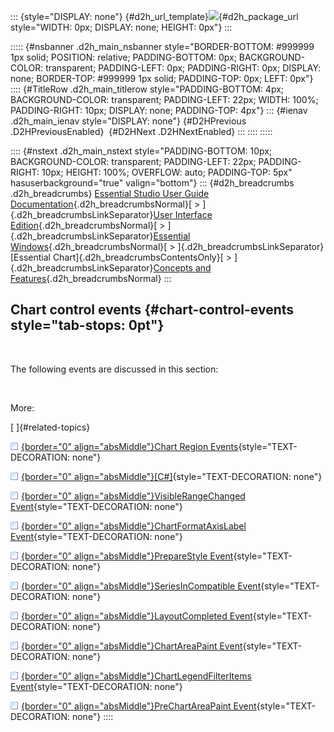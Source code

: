 ::: {style="DISPLAY: none"}
[](ms-xhelp:///?Id=d2h_url_template){#d2h_url_template}![](!package_url!){#d2h_package_url style="WIDTH: 0px; DISPLAY: none; HEIGHT: 0px"}
:::

::::: {#nsbanner .d2h_main_nsbanner style="BORDER-BOTTOM: #999999 1px solid; POSITION: relative; PADDING-BOTTOM: 0px; BACKGROUND-COLOR: transparent; PADDING-LEFT: 0px; PADDING-RIGHT: 0px; DISPLAY: none; BORDER-TOP: #999999 1px solid; PADDING-TOP: 0px; LEFT: 0px"}
:::: {#TitleRow .d2h_main_titlerow style="PADDING-BOTTOM: 4px; BACKGROUND-COLOR: transparent; PADDING-LEFT: 22px; WIDTH: 100%; PADDING-RIGHT: 10px; DISPLAY: none; PADDING-TOP: 4px"}
::: {#ienav .d2h_main_ienav style="DISPLAY: none"}
[](ms-xhelp:///?Id=d688df85-447e-4e38-868b-401d9f937bdd){#D2HPrevious .D2HPreviousEnabled}  [](ms-xhelp:///?Id=799e2efa-958a-4000-be8b-3cf70586cb97){#D2HNext .D2HNextEnabled}
:::
::::
:::::

:::: {#nstext .d2h_main_nstext style="PADDING-BOTTOM: 10px; BACKGROUND-COLOR: transparent; PADDING-LEFT: 22px; PADDING-RIGHT: 10px; HEIGHT: 100%; OVERFLOW: auto; PADDING-TOP: 5px" hasuserbackground="true" valign="bottom"}
::: {#d2h_breadcrumbs .d2h_breadcrumbs}
[Essential Studio User Guide Documentation](ms-xhelp:///?Id=12457748-09e3-4d74-a240-8e049cedf030){.d2h_breadcrumbsNormal}[ \> ]{.d2h_breadcrumbsLinkSeparator}[User Interface Edition](ms-xhelp:///?Id=c29296b7-531c-413b-a0ec-488ca1f7f669){.d2h_breadcrumbsNormal}[ \> ]{.d2h_breadcrumbsLinkSeparator}[Essential Windows](ms-xhelp:///?Id=e60759d8-47a4-4570-9d7a-16a68d63f2ea){.d2h_breadcrumbsNormal}[ \> ]{.d2h_breadcrumbsLinkSeparator}[Essential Chart]{.d2h_breadcrumbsContentsOnly}[ \> ]{.d2h_breadcrumbsLinkSeparator}[Concepts and Features](ms-xhelp:///?Id=71321e9c-336c-4c1c-a127-be9f135ad4bb){.d2h_breadcrumbsNormal}
:::

## Chart control events {#chart-control-events style="tab-stops: 0pt"}

 

The following events are discussed in this section:

 

More:

[ ]{#related-topics}

[![](button.gif){border="0" align="absMiddle"}Chart Region Events](ms-xhelp:///?Id=799e2efa-958a-4000-be8b-3cf70586cb97){style="TEXT-DECORATION: none"}

[![](button.gif){border="0" align="absMiddle"}\[C#\]](ms-xhelp:///?Id=393a3dbc-753a-468e-a151-edd46ad0bedc){style="TEXT-DECORATION: none"}

[![](button.gif){border="0" align="absMiddle"}VisibleRangeChanged Event](ms-xhelp:///?Id=956d1014-1840-4f2a-b51c-92650f93fc17){style="TEXT-DECORATION: none"}

[![](button.gif){border="0" align="absMiddle"}ChartFormatAxisLabel Event](ms-xhelp:///?Id=69fd663c-ae34-400b-92bd-ff15a24730a6){style="TEXT-DECORATION: none"}

[![](button.gif){border="0" align="absMiddle"}PrepareStyle Event](ms-xhelp:///?Id=c7c9f980-b25b-412b-9109-a328008d0c69){style="TEXT-DECORATION: none"}

[![](button.gif){border="0" align="absMiddle"}SeriesInCompatible Event](ms-xhelp:///?Id=b5a391b8-3e9d-46aa-a8db-e5076911f920){style="TEXT-DECORATION: none"}

[![](button.gif){border="0" align="absMiddle"}LayoutCompleted Event](ms-xhelp:///?Id=4c261fc9-b1bf-492e-b60c-3089050a4e6b){style="TEXT-DECORATION: none"}

[![](button.gif){border="0" align="absMiddle"}ChartAreaPaint Event](ms-xhelp:///?Id=c13b830f-1b94-4d07-85f1-a4b4ff97f2a6){style="TEXT-DECORATION: none"}

[![](button.gif){border="0" align="absMiddle"}ChartLegendFilterItems Event](ms-xhelp:///?Id=ad9106ac-d0a7-4135-b393-d08f07381257){style="TEXT-DECORATION: none"}

[![](button.gif){border="0" align="absMiddle"}PreChartAreaPaint Event](ms-xhelp:///?Id=6948c8cf-6381-43b5-b691-b75f447e7135){style="TEXT-DECORATION: none"}
::::
